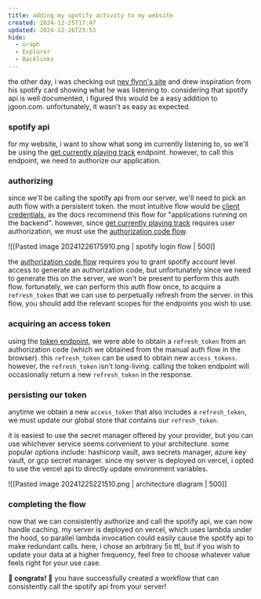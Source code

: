 ```yaml
---
title: adding my spotify activity to my website
created: 2024-12-25T17:47
updated: 2024-12-26T23:53
hide:
  - Graph
  - Explorer
  - Backlinks
---
```


the other day, i was checking out [nev flynn's site](https://nevflynn.com/) and drew inspiration from his spotify card showing what he was listening to. considering that spotify api is well documented, i figured this would be a easy addition to jgoon.com. unfortunately, it wasn't as easy as expected.
### spotify api
for my website, i want to show what song im currently listening to, so we'll be using the [get currently playing track](https://developer.spotify.com/documentation/web-api/reference/get-the-users-currently-playing-track) endpoint. however, to call this endpoint, we need to authorize our application.
### authorizing
since we'll be calling the spotify api from our server, we'll need to pick an auth flow with a persistent token. the most intuitive flow would be [client credentials](https://developer.spotify.com/documentation/web-api/tutorials/client-credentials-flow), as the docs recommend this flow for "applications running on the backend". however, since [get currently playing track](https://developer.spotify.com/documentation/web-api/reference/get-the-users-currently-playing-track) requires user authorization, we must use the [authorization code flow](https://developer.spotify.com/documentation/web-api/tutorials/code-flow).

![[Pasted image 20241226175910.png | spotify login flow | 500]]

 the [authorization code flow](https://developer.spotify.com/documentation/web-api/tutorials/code-flow) requires you to grant spotify account level access to generate an authorization code, but unfortunately since we need to generate this on the server, we won't be present to perform this auth flow. fortunately, we can perform this auth flow once, to acquire a `refresh_token` that we can use to perpetually refresh from the server. in this flow, you should add the relevant scopes for the endpoints you wish to use.
### acquiring an access token
using the [token endpoint](https://developer.spotify.com/documentation/web-api/tutorials/refreshing-tokens), we were able to obtain a `refresh_token`  from an authorization code (which we obtained from the manual auth flow in the browser). this `refresh_token` can be used to obtain new `access_tokens`. however, the `refresh_token` isn't long-living. calling the token endpoint will occasionally return a new `refresh_token` in the response. 
### persisting our token
anytime we obtain a new `access_token` that also includes a `refresh_token`, we must update our global store that contains our `refresh_token`.

it is easiest to use the secret manager offered by your provider, but you can use whichever service seems convenient to your architecture. some popular options include: hashicorp vault, aws secrets manager, azure key vault, or gcp secret manager. since my server is deployed on vercel, i opted to use the vercel api to directly update environment variables.

![[Pasted image 20241225221510.png | architecture diagram | 500]]
### completing the flow
now that we can consistently authorize and call the spotify api, we can now handle caching. my server is deployed on vercel, which uses lambda under the hood, so parallel lambda invocation could easily cause the spotify api to make redundant calls. here, i chose an arbitrary 5s ttl, but if you wish to update your data at a higher frequency, feel free to choose whatever value feels right for your use case.

**🎉 congrats! 🎉** you have successfully created a workflow that can consistently call the spotify api from your server!